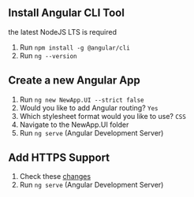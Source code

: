 ## Install Angular CLI Tool

the latest NodeJS LTS is required

1. Run ```npm install -g @angular/cli```
2. Run ```ng --version```

## Create a new Angular App

1. Run ```ng new NewApp.UI --strict false```
2. Would you like to add Angular routing? ```Yes```
3. Which stylesheet format would you like to use? ```CSS```
4. Navigate to the NewApp.UI folder
5. Run ```ng serve``` (Angular Development Server)

## Add HTTPS Support

1. Check these [changes](https://github.com/leandromonaco/Workbench/commit/ef5d07e754ffe3ff812438013fa4212a5b776545)
2. Run ```ng serve``` (Angular Development Server)